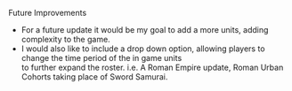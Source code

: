 Future Improvements

- For a future update it would be my goal to add a more units, adding complexity to the game.
- I would also like to include a drop down option, allowing players to change the time period of the in game units   
  to further expand the roster. i.e. A Roman Empire update, Roman Urban Cohorts taking place of Sword Samurai.